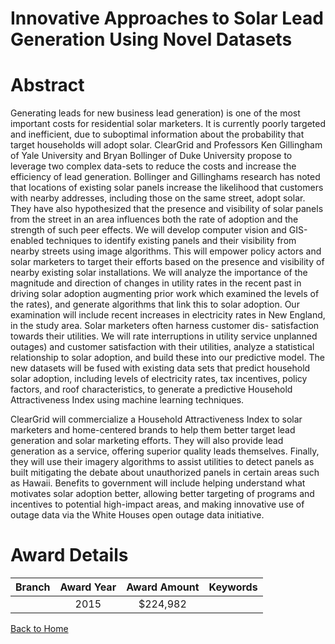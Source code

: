 
Innovative Approaches to Solar Lead Generation Using Novel Datasets
===================================================================

# Abstract


Generating leads for new business lead generation) is one of the most important costs for residential solar marketers. It is currently poorly targeted and inefficient, due to suboptimal information about the probability that target households will adopt solar. ClearGrid and Professors Ken Gillingham of Yale University and Bryan Bollinger of Duke University propose to leverage two complex data-sets to reduce the costs and increase the efficiency of lead generation. Bollinger and Gillinghams research has noted that locations of existing solar panels increase the likelihood that customers with nearby addresses, including those on the same street, adopt solar. They have also hypothesized that the presence and visibility of solar panels from the street in an area influences both the rate of adoption and the strength of such peer effects. We will develop computer vision and GIS-enabled techniques to identify existing panels and their visibility from nearby streets using image algorithms. This will empower policy actors and solar marketers to target their efforts based on the presence and visibility of nearby existing solar installations. We will analyze the importance of the magnitude and direction of changes in utility rates in the recent past in driving solar adoption augmenting prior work which examined the levels of the rates), and generate algorithms that link this to solar adoption. Our examination will include recent increases in electricity rates in New England, in the study area. Solar marketers often harness customer dis- satisfaction towards their utilities. We will rate interruptions in utility service unplanned outages) and customer satisfaction with their utilities, analyze a statistical relationship to solar adoption, and build these into our predictive model. The new datasets will be fused with existing data sets that predict household solar adoption, including levels of electricity rates, tax incentives, policy factors, and roof characteristics, to generate a predictive Household Attractiveness Index using machine learning techniques.

ClearGrid will commercialize a Household Attractiveness Index to solar marketers and home-centered brands to help them better target lead generation and solar marketing efforts. They will also provide lead generation as a service, offering superior quality leads themselves. Finally, they will use their imagery algorithms to assist utilities to detect panels as built  mitigating the debate about unauthorized panels in certain areas such as Hawaii. Benefits to government will include helping understand what motivates solar adoption better, allowing better targeting of programs and incentives to potential high-impact areas, and making innovative use of outage data via the White Houses open outage data initiative.  

# Award Details

|Branch|Award Year|Award Amount|Keywords|
| :---: | :---: | :---: | :---: |
||2015|$224,982||
  
  


[Back to Home](https://github.com/chrischow/dod_sbir_awards/CC/#709)
